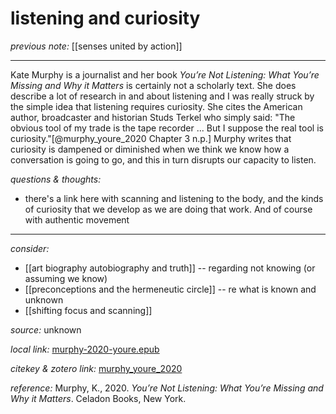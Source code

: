 # listening and curiosity

_previous note:_  [[senses united by action]]

---

Kate Murphy is a journalist and her book _You’re Not Listening: What You’re Missing and Why it Matters_ is certainly not a scholarly text. She does describe a lot of research in and about listening and I was really struck by the simple idea that listening requires curiosity. She cites the American author, broadcaster and historian Studs Terkel who simply said: "The obvious tool of my trade is the tape recorder ... But I suppose the real tool is curiosity."[@murphy_youre_2020 Chapter 3 n.p.] Murphy writes that curiosity is dampened or diminished when we think we know how a conversation is going to go, and this in turn disrupts our capacity to listen. 


_questions & thoughts:_

- there's a link here with scanning and listening to the body, and the kinds of curiosity that we develop as we are doing that work. And of course with authentic movement



--- 

_consider:_ 

- [[art biography autobiography and truth]] -- regarding not knowing (or assuming we know)
- [[preconceptions and the hermeneutic circle]] -- re what is known and unknown
- [[shifting focus and scanning]]



_source:_  unknown

_local link:_ [murphy-2020-youre.epub](hook://file/lTkXHj6RP?p=RHJvcGJveC9iaWJsaW9ncmFwaHkgcGRmcw==&n=murphy-2020-youre.epub)

_citekey & zotero link:_ [murphy_youre_2020]()

_reference:_ Murphy, K., 2020. _You’re Not Listening: What You’re Missing and Why it Matters_. Celadon Books, New York.


